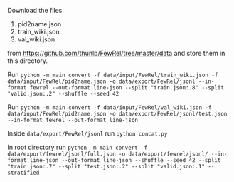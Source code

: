 Download the files 

1) pid2name.json
2) train_wiki.json
3) val_wiki.json

from https://github.com/thunlp/FewRel/tree/master/data and store them in this directory.

Run `python -m main convert -f data/input/FewRel/train_wiki.json -f data/input/FewRel/pid2name.json -o data/export/FewRel/jsonl --in-format fewrel --out-format line-json --split "train.json:.8" --split "valid.json:.2" --shuffle --seed 42`

Run `python -m main convert -f data/input/FewRel/val_wiki.json -f data/input/FewRel/pid2name.json -o data/export/FewRel/jsonl/test.json --in-format fewrel --out-format line-json`

Inside `data/export/FewRel/jsonl` run `python concat.py`

In root directory run `python -m main convert -f data/export/fewrel/jsonl/full.json -o data/export/fewrel/jsonl/ --in-format line-json --out-format line-json --shuffle --seed 42 --split "train.json:.7" --split "test.json:.2" --split "valid.json:.1" --stratified`
